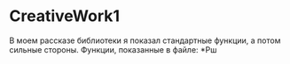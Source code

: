 # CreativeWork1
В моем рассказе библиотеки я показал стандартные функции, а потом сильные стороны. Функции, показанные в файле:
*Рш

